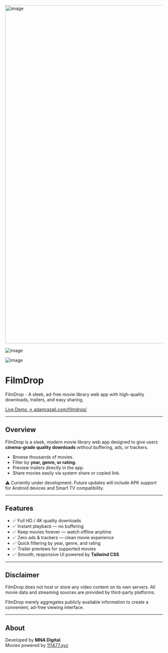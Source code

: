<img width="1920" height="1080" alt="image" src="https://github.com/user-attachments/assets/8d96da46-ea9d-46bf-8239-c4f50ac08ab8" />

![image](https://github.com/user-attachments/assets/8762f7b1-6afe-4659-9079-d3ccaea59e66)

![image](https://github.com/user-attachments/assets/314876fd-0a3c-4018-a34f-ef75fb964f6e)

# FilmDrop
FilmDrop - A sleek, ad-free movie library web app with high-quality downloads, trailers, and easy sharing.

[Live Demo → adamrazali.com/filmdrop/](https://adamrazali.com/filmdrop/)

---

## Overview

FilmDrop is a sleek, modern movie library web app designed to give users **cinema-grade quality downloads** without buffering, ads, or trackers.  

- Browse thousands of movies.
- Filter by **year, genre, or rating**.
- Preview trailers directly in the app.
- Share movies easily via system share or copied link.

⚠️ Currently under development. Future updates will include APK support for Android devices and Smart TV compatibility.

---

## Features

- ✅ Full HD / 4K quality downloads  
- ✅ Instant playback — no buffering  
- ✅ Keep movies forever — watch offline anytime  
- ✅ Zero ads & trackers — clean movie experience  
- ✅ Quick filtering by year, genre, and rating  
- ✅ Trailer previews for supported movies  
- ✅ Smooth, responsive UI powered by **Tailwind CSS**  

---

## Disclaimer

FilmDrop does not host or store any video content on its own servers.
All movie data and streaming sources are provided by third-party platforms.

FilmDrop merely aggregates publicly available information to create a convenient, ad-free viewing interface.

---

## About

Developed by **MNA Digital**.  
Movies powered by [111477.xyz](https://a.111477.xyz)
